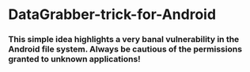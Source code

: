 # DataGrabber-trick-for-Android
### This simple idea highlights a very banal vulnerability in the Android file system. Always be cautious of the permissions granted to unknown applications!
